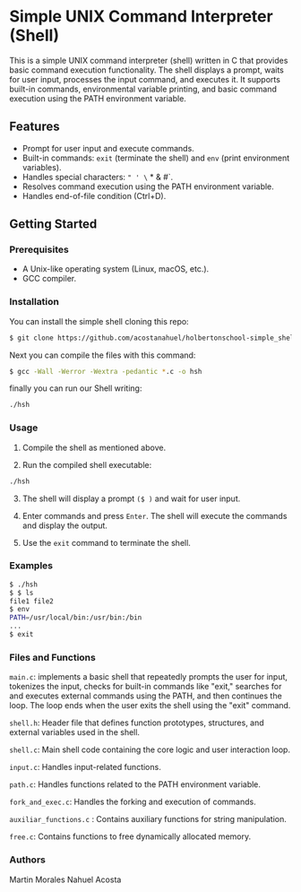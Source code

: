 # Simple UNIX Command Interpreter (Shell)

This is a simple UNIX command interpreter (shell) written in C that provides basic command execution functionality. The shell displays a prompt, waits for user input, processes the input command, and executes it. It supports built-in commands, environmental variable printing, and basic command execution using the PATH environment variable.

## Features

- Prompt for user input and execute commands.
- Built-in commands: `exit` (terminate the shell) and `env` (print environment variables).
- Handles special characters: `" ' \` * & #`.
- Resolves command execution using the PATH environment variable.
- Handles end-of-file condition (Ctrl+D).

## Getting Started

### Prerequisites

- A Unix-like operating system (Linux, macOS, etc.).
- GCC compiler.

### Installation
You can install the simple shell cloning this repo:
```sh
$ git clone https://github.com/acostanahuel/holbertonschool-simple_shell
```
Next you can compile the files with this command:
```sh
$ gcc -Wall -Werror -Wextra -pedantic *.c -o hsh
```
finally you can run our Shell writing:
```sh
./hsh
```

### Usage
1. Compile the shell as mentioned above.

2. Run the compiled shell executable:
```sh
./hsh
```
3. The shell will display a prompt `($ )` and wait for user input.

4. Enter commands and press `Enter`. The shell will execute the commands and display the output.

5. Use the `exit` command to terminate the shell.

### Examples
```sh
$ ./hsh
$ $ ls
file1 file2
$ env
PATH=/usr/local/bin:/usr/bin:/bin
...
$ exit
```
### Files and Functions

`main.c`: implements a basic shell that repeatedly prompts the user for input, tokenizes the input, checks for built-in commands like "exit," searches for and executes external commands using the PATH, and then continues the loop. The loop ends when the user exits the shell using the "exit" command.

`shell.h`: Header file that defines function prototypes, structures, and external variables used in the shell.

`shell.c`: Main shell code containing the core logic and user interaction loop.

`input.c`: Handles input-related functions.

`path.c`: Handles functions related to the PATH environment variable.

`fork_and_exec.c`: Handles the forking and execution of commands.

`auxiliar_functions.c` : Contains auxiliary functions for string manipulation.

`free.c`: Contains functions to free dynamically allocated memory.


### Authors
Martin Morales
Nahuel Acosta